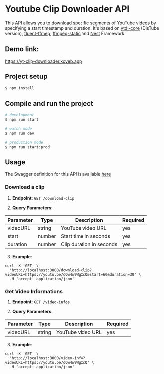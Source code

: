 # Youtube Clip Downloader API

This API allows you to download specific segments of YouTube videos by specifying a start timestamp and duration. It's based on [ytdl-core](https://github.com/distubejs/ytdl-core) (DisTube version), [fluent-ffmep](https://github.com/fluent-ffmpeg/node-fluent-ffmpeg), [ffmpeg-static](https://github.com/eugeneware/ffmpeg-static) and [Nest](https://nestjs.com) Framework

## Demo link:
https://yt-clip-downloader.koyeb.app

## Project setup

```bash
$ npm install
```

## Compile and run the project

```bash
# development
$ npm run start

# watch mode
$ npm run dev

# production mode
$ npm run start:prod
```

## Usage
The Swagger definition for this API is available [here](https://yt-clip-downloader.koyeb.app)
### Download a clip
1. **Endpoint**: ```GET /download-clip```

2. **Query Parameters**:

| Parameter |  Type  |        Description       | Required |
|-----------|--------|--------------------------|----------|
| videoURL  | string | YouTube video URL        |   yes    |
|start      | number | Start time in seconds    |   yes    |
|duration   | number | Clip duration in seconds |   yes    |

3. **Example**:
```
curl -X 'GET' \
  'http://localhost:3000/download-clip?videoURL=https://youtu.be/dQw4w9WgXcQ&start=60&duration=30' \
  -H 'accept: application/json'
```

### Get Video Informations
1. **Endpoint**: ```GET /video-infos```

2. **Query Parameters**:

| Parameter |  Type  |        Description       | Required |
|-----------|--------|--------------------------|----------|
| videoURL  | string | YouTube video URL        |   yes    |

3. **Example**:
```
curl -X 'GET' \
  'http://localhost:3000/video-info?videoURL=https://youtu.be/dQw4w9WgXcQ' \
  -H 'accept: application/json'
```
